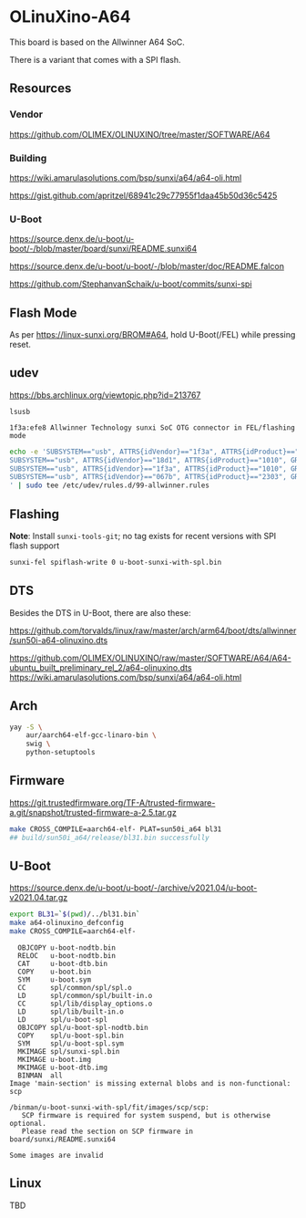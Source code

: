 # OLinuXino-A64

This board is based on the Allwinner A64 SoC.

There is a variant that comes with a SPI flash.

## Resources

### Vendor

https://github.com/OLIMEX/OLINUXINO/tree/master/SOFTWARE/A64

### Building

https://wiki.amarulasolutions.com/bsp/sunxi/a64/a64-oli.html

https://gist.github.com/apritzel/68941c29c77955f1daa45b50d36c5425

### U-Boot

https://source.denx.de/u-boot/u-boot/-/blob/master/board/sunxi/README.sunxi64

https://source.denx.de/u-boot/u-boot/-/blob/master/doc/README.falcon

https://github.com/StephanvanSchaik/u-boot/commits/sunxi-spi

## Flash Mode

As per https://linux-sunxi.org/BROM#A64, hold U-Boot(/FEL) while pressing reset.

## udev

https://bbs.archlinux.org/viewtopic.php?id=213767

`lsusb`

```
1f3a:efe8 Allwinner Technology sunxi SoC OTG connector in FEL/flashing mode
```

```sh
echo -e 'SUBSYSTEM=="usb", ATTRS{idVendor}=="1f3a", ATTRS{idProduct}=="efe8", GROUP="uucp", MODE="0660" SYMLINK+="usb-chip"
SUBSYSTEM=="usb", ATTRS{idVendor}=="18d1", ATTRS{idProduct}=="1010", GROUP="uucp", MODE="0660" SYMLINK+="usb-chip-fastboot"
SUBSYSTEM=="usb", ATTRS{idVendor}=="1f3a", ATTRS{idProduct}=="1010", GROUP="uucp", MODE="0660" SYMLINK+="usb-chip-fastboot"
SUBSYSTEM=="usb", ATTRS{idVendor}=="067b", ATTRS{idProduct}=="2303", GROUP="uucp", MODE="0660" SYMLINK+="usb-serial-adapter"
' | sudo tee /etc/udev/rules.d/99-allwinner.rules
```

## Flashing

**Note**: Install `sunxi-tools-git`; no tag exists for recent versions with SPI flash support

```sh
sunxi-fel spiflash-write 0 u-boot-sunxi-with-spl.bin
```

## DTS

Besides the DTS in U-Boot, there are also these:

https://github.com/torvalds/linux/raw/master/arch/arm64/boot/dts/allwinner/sun50i-a64-olinuxino.dts

https://github.com/OLIMEX/OLINUXINO/raw/master/SOFTWARE/A64/A64-ubuntu_built_preliminary_rel_2/a64-olinuxino.dts
https://wiki.amarulasolutions.com/bsp/sunxi/a64/a64-oli.html

## Arch

```sh
yay -S \
	aur/aarch64-elf-gcc-linaro-bin \
	swig \
	python-setuptools
```

## Firmware

https://git.trustedfirmware.org/TF-A/trusted-firmware-a.git/snapshot/trusted-firmware-a-2.5.tar.gz

```sh
make CROSS_COMPILE=aarch64-elf- PLAT=sun50i_a64 bl31
## build/sun50i_a64/release/bl31.bin successfully
```

## U-Boot

https://source.denx.de/u-boot/u-boot/-/archive/v2021.04/u-boot-v2021.04.tar.gz

```sh
export BL31=`$(pwd)/../bl31.bin`
make a64-olinuxino_defconfig
make CROSS_COMPILE=aarch64-elf-
```

```
  OBJCOPY u-boot-nodtb.bin
  RELOC   u-boot-nodtb.bin
  CAT     u-boot-dtb.bin
  COPY    u-boot.bin
  SYM     u-boot.sym
  CC      spl/common/spl/spl.o
  LD      spl/common/spl/built-in.o
  CC      spl/lib/display_options.o
  LD      spl/lib/built-in.o
  LD      spl/u-boot-spl
  OBJCOPY spl/u-boot-spl-nodtb.bin
  COPY    spl/u-boot-spl.bin
  SYM     spl/u-boot-spl.sym
  MKIMAGE spl/sunxi-spl.bin
  MKIMAGE u-boot.img
  MKIMAGE u-boot-dtb.img
  BINMAN  all
Image 'main-section' is missing external blobs and is non-functional: scp

/binman/u-boot-sunxi-with-spl/fit/images/scp/scp:
   SCP firmware is required for system suspend, but is otherwise optional.
   Please read the section on SCP firmware in board/sunxi/README.sunxi64

Some images are invalid
```

## Linux

TBD
